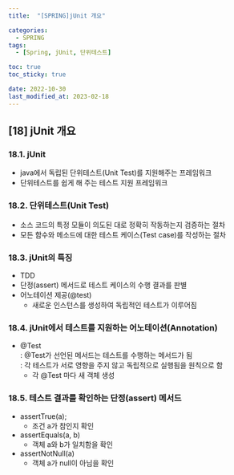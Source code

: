 ```yaml
---
title:  "[SPRING]jUnit 개요"

categories:
  - SPRING
tags:
  - [Spring, jUnit, 단위테스트]

toc: true
toc_sticky: true

date: 2022-10-30
last_modified_at: 2023-02-18
---
```

[18] jUnit 개요
---
### 18.1. jUnit

- java에서 독립된 단위테스트(Unit Test)를 지원해주는 프레임워크
- 단위테스트를 쉽게 해 주는 테스트 지원 프레임워크

### 18.2. 단위테스트(Unit Test)

- 소스 코드의 특정 모듈이 의도된 대로 정확히 작동하는지 검증하는 절차
- 모든 함수와 메소드에 대한 테스트 케이스(Test case)를 작성하는 절차

### 18.3. jUnit의 특징

- TDD
- 단정(assert) 메서드로 테스트 케이스의 수행 결과를 판별
- 어노테이션 제공(@test)
  - 새로운 인스턴스를 생성하여 독립적인 테스트가 이루어짐

### 18.4. jUnit에서 테스트를 지원하는 어노테이션(Annotation)

- @Test</br>
: @Test가 선언된 메서드는 테스트를 수행하는 메서드가 됨</br>
: 각 테스트가 서로 영향을 주지 않고 독립적으로 실행됨을 원칙으로 함
  - 각 @Test 마다 새 객체 생성

### 18.5. 테스트 결과를 확인하는 단정(assert) 메서드

- assertTrue(a);
  - 조건 a가 참인지 확인
- assertEquals(a, b)
  - 객체 a와 b가 일치함을 확인
- assertNotNull(a)
  - 객체 a가 null이 아님을 확인